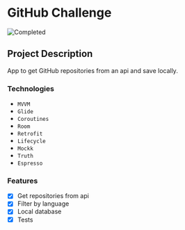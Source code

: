 # GitHub Challenge

![Completed](http://img.shields.io/static/v1?label=STATUS&message=COMPLETED&color=GREEN&style=for-the-badge)

## Project Description
<p>App to get GitHub repositories from an api and save locally.</p>

### Technologies

- ``MVVM``
- ``Glide``
- ``Coroutines``
- ``Room``
- ``Retrofit``
- ``Lifecycle``
- ``Mockk``
- ``Truth`` 
- ``Espresso``

### Features

- [X] Get repositories from api
- [X] Filter by language
- [X] Local database
- [X] Tests
